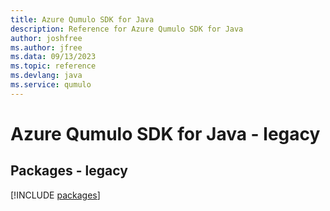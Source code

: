 ```yaml
---
title: Azure Qumulo SDK for Java
description: Reference for Azure Qumulo SDK for Java
author: joshfree
ms.author: jfree
ms.data: 09/13/2023
ms.topic: reference
ms.devlang: java
ms.service: qumulo
---
```

# Azure Qumulo SDK for Java - legacy
## Packages - legacy
[!INCLUDE [packages](qumulo-index.md)]